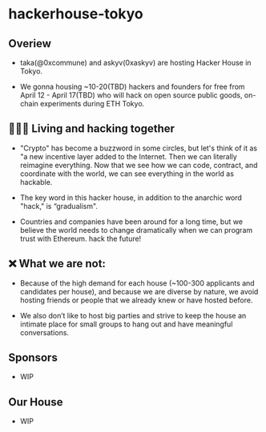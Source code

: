 # hackerhouse-tokyo

## Overiew
- taka(@0xcommune) and askyv(0xaskyv) are hosting Hacker House in Tokyo.

- We gonna housing ~10-20(TBD) hackers and founders for free from April 12 - April 17(TBD) who will hack on open source public goods, on-chain experiments during ETH Tokyo. 

## 🧑🏻‍💻 Living and hacking together
- "Crypto" has become a buzzword in some circles, but let's think of it as "a new incentive layer added to the Internet. 
 Then we can literally reimagine everything. Now that we see how we can code, contract, and coordinate with the world, we can see everything in the world as hackable.

- The key word in this hacker house, in addition to the anarchic word "hack," is “gradualism".

- Countries and companies have been around for a long time, but we believe the world needs to change dramatically when we can program trust with Ethereum. hack the future!

## ❌ What we are not:

- Because of the high demand for each house (~100-300 applicants and candidates per house), and because we are diverse by nature, we avoid hosting friends or people that we already knew or have hosted before.

- We also don’t like to host big parties and strive to keep the house an intimate place for small groups to hang out and have meaningful conversations.

## Sponsors
- WIP

## Our House
- WIP
